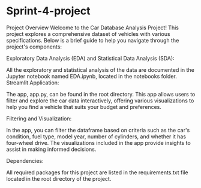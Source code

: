 # Sprint-4-project
Project Overview
Welcome to the Car Database Analysis Project! This project explores a comprehensive dataset of vehicles with various specifications. Below is a brief guide to help you navigate through the project's components:

Exploratory Data Analysis (EDA) and Statistical Data Analysis (SDA):

All the exploratory and statistical analysis of the data are documented in the Jupyter notebook named EDA.ipynb, located in the notebooks folder.
Streamlit Application:

The app, app.py, can be found in the root directory. This app allows users to filter and explore the car data interactively, offering various visualizations to help you find a vehicle that suits your budget and preferences.

Filtering and Visualization:

In the app, you can filter the dataframe based on criteria such as the car's condition, fuel type, model year, number of cylinders, and whether it has four-wheel drive. The visualizations included in the app provide insights to assist in making informed decisions.

Dependencies:

All required packages for this project are listed in the requirements.txt file located in the root directory of the project.
